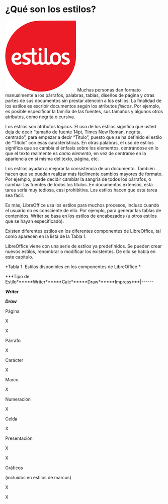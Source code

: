 
# ¿Qué son los estilos?

![](https://raw.githubusercontent.com/catedu/libreOffice-la-suite-ofimatica-libre/master/img/estilos.png)
Muchas personas dan formato manualmente a los párrafos, palabras, tablas, diseños de página y otras partes de sus documentos sin prestar atención a los estilos. La finalidad de los estilos es escribir documentos según los atributos *físicos*. Por ejemplo, es posible especificar la familia de las fuentes, sus tamaños y algunos otros atributos, como negrita o cursiva.

Los estilos son atributos *lógicos.* El uso de los estilos significa que usted deja de decir “tamaño de fuente 14pt, Times New Roman, negrita, centrado”, para empezar a decir “Título”, puesto que se ha definido el estilo de “Título” con esas características. En otras palabras, el uso de estilos significa que se cambia el énfasis sobre los elementos, centrándose en lo que el texto realmente es *como elemento*, en vez de centrarse en la apariencia en sí misma del texto, página, etc.

Los estilos ayudan a mejorar la consistencia de un documento. También hacen que se puedan realizar más fácilmente cambios mayores de formato. Por ejemplo, puede decidir cambiar la sangría de todos los párrafos, o cambiar las fuentes de todos los títulos. En documentos extensos, esta tarea sería muy tediosa, casi prohibitiva. Los estilos hacen que esta tarea sea fácil.

Es más, LibreOffice usa los estilos para muchos procesos, incluso cuando el usuario no es consciente de ello. Por ejemplo, para generar las tablas de contenidos, Writer se basa en los estilos de encabezados (u otros estilos que se hayan especificado).

Existen diferentes estilos en los diferentes componentes de LibreOffice, tal como aparecen en la lista de la Tabla 1.

LibreOffice viene con una serie de estilos ya predefinidos. Se pueden crear nuevos estilos, renombrar o modificar los existentes. De ello se habla en este capítulo.

*Tabla 1. Estilos disponibles en los componentes de LibreOffice *

<tr valign="top"><td width="28%" bgcolor="#e6e6e6">***Tipo de Estilo***</td><td width="21%" bgcolor="#e6e6e6">***Writer***</td><td width="14%" bgcolor="#e6e6e6">***Calc***</td><td width="16%" bgcolor="#e6e6e6">***Draw***</td><td width="21%" bgcolor="#e6e6e6">***Impress***</td></tr>|------

***Writer***

***Draw***

Página

X

X





Párrafo

X







Carácter

X







Marco

X







Numeración

X







Celda



X





Presentación





X

X

Gráficos

(incluidos en estilos de marcos)



X

X

